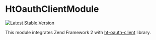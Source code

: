 HtOauthClientModule
=============================
[![Latest Stable Version](https://poser.pugx.org/hrevert/ht-oauth-client-module/version.svg)](https://packagist.org/packages/hrevert/ht-oauth-client-module)

This module integrates Zend Framework 2 with [ht-oauth-client](https://github.com/hrevert/ht-oauth-client) library.
